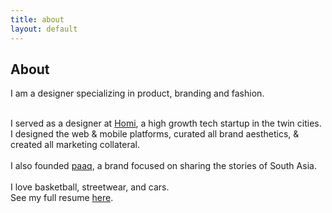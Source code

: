 ```yaml
---
title: about
layout: default
---
```


<body class="about">
  <section class="standard">
    <div class="container">
      <h1 class="heading">About</h1>
      <p class="subheading">I am a designer specializing in product, branding and fashion.<br>
        <div><br> I served as a designer at <a href="https://homi.io/" target="_blank">Homi</a>, a high growth tech startup in the twin cities. I
          designed the web & mobile platforms, curated all brand aesthetics, & created all marketing collateral.<br>
          <div><br>I also founded <a href="https://paaq.co/" target="_blank">paaq</a>, a brand focused on sharing the stories of South Asia. <br>
            <div><br>I love basketball, streetwear, and cars.</div>
            <div class="bumpdown">
              <div>See my full resume <a href="https://www.dropbox.com/s/w2nv3bsvzl6xthd/Aamir%20Peeran%20-%20Product%20Designer.pdf?dl=0" target="_blank">here</a>.</div>
            </div>
          </div>
        </div>
      </p>
    </div>
  </section>
</body>